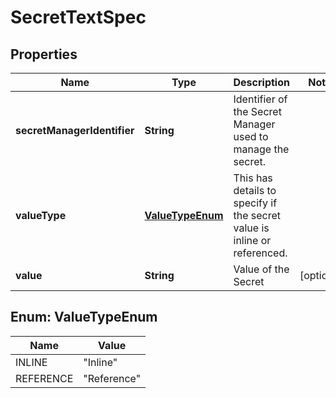 # SecretTextSpec

## Properties
Name | Type | Description | Notes
------------ | ------------- | ------------- | -------------
**secretManagerIdentifier** | **String** | Identifier of the Secret Manager used to manage the secret. | 
**valueType** | [**ValueTypeEnum**](#ValueTypeEnum) | This has details to specify if the secret value is inline or referenced. | 
**value** | **String** | Value of the Secret |  [optional]

<a name="ValueTypeEnum"></a>
## Enum: ValueTypeEnum
Name | Value
---- | -----
INLINE | &quot;Inline&quot;
REFERENCE | &quot;Reference&quot;
